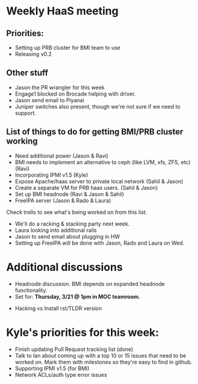 # Weekly HaaS meeting

## Priorities:
* Setting up PRB cluster for BMI team to use
* Releasing v0.2

## Other stuff
* Jason the PR wrangler for this week
* Engage1 blocked on Brocade helping with driver.
 * Jason send email to Piyanai
 * Juniper switches also present, though we're not sure if we need to support.

## List of things to do for getting BMI/PRB cluster working
* Need additional power (Jason & Ravi)
* BMI needs to implement an alternative to ceph (like LVM, xfs, ZFS, etc) (Ravi)
* Incorporating IPMI v1.5 (Kyle)
* Expose Apache/haas server to private local network (Sahil & Jason)
* Create a separate VM for PRB haas users. (Sahil & Jason)
* Set up BMI headnode (Ravi & Jason & Sahil)
* FreeIPA server (Jason & Rado & Laura)

Check trello to see what's being worked on from this list.
* We'll do a racking & stacking party next week.
 * Laura looking into additional rails
 * Jason to send email about plugging in HW
 * Setting up FreeIPA will be done with Jason, Rado and Laura on Wed.


# Additional discussions

* Headnode discussion. BMI depends on expanded headnode functionality.
 * Set for: **Thursday, 3/21 @ 1pm in MOC teamroom.**

- Hacking vs Install rst/TLDR version

# Kyle's priorities for this week:

* Finish updating Pull Request tracking list (done)
* Talk to Ian about coming up with a top 10 or 15 issues that need to be worked on. Mark them with milestones so they're easy to find in github.
* Supporting IPMI v1.5 (for BMI)
* Network ACLs/auth type error issues

